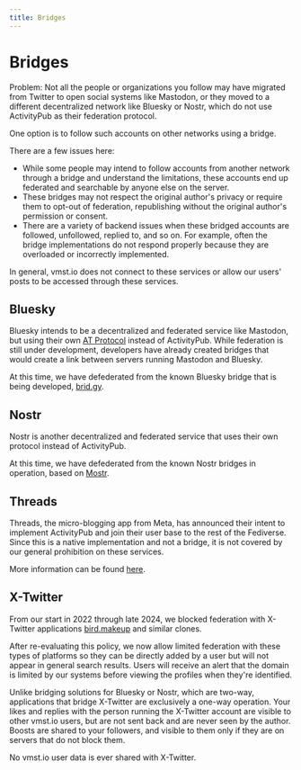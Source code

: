 ```yaml
---
title: Bridges
---
```


# Bridges

Problem: Not all the people or organizations you follow may have migrated from Twitter to open social systems like Mastodon, or they moved to a different decentralized network like Bluesky or Nostr, which do not use ActivityPub as their federation protocol.

One option is to follow such accounts on other networks using a bridge.

There are a few issues here:

- While some people may intend to follow accounts from another network through a bridge and understand the limitations, these accounts end up federated and searchable by anyone else on the server.
- These bridges may not respect the original author's privacy or require them to opt-out of federation, republishing without the original author's permission or consent.
- There are a variety of backend issues when these bridged accounts are followed, unfollowed, replied to, and so on. For example, often the bridge implementations do not respond properly because they are overloaded or incorrectly implemented.

In general, vmst.io does not connect to these services or allow our users' posts to be accessed through these services.

## Bluesky

Bluesky intends to be a decentralized and federated service like Mastodon, but using their own [AT Protocol](https://atproto.com) instead of ActivityPub.
While federation is still under development, developers have already created bridges that would create a link between servers running Mastodon and Bluesky.

At this time, we have defederated from the known Bluesky bridge that is being developed, [brid.gy](https://github.com/snarfed/bridgy-fed).

## Nostr

Nostr is another decentralized and federated service that uses their own protocol instead of ActivityPub.

At this time, we have defederated from the known Nostr bridges in operation, based on [Mostr](https://gitlab.com/soapbox-pub/mostr).

## Threads

Threads, the micro-blogging app from Meta, has announced their intent to implement ActivityPub and join their user base to the rest of the Fediverse.
Since this is a native implementation and not a bridge, it is not covered by our general prohibition on these services.

More information can be found [here](/rules/threads).

## X-Twitter

From our start in 2022 through late 2024, we blocked federation with X-Twitter applications [bird.makeup](https://sr.ht/~cloutier/bird.makeup/) and similar clones.

After re-evaluating this policy, we now allow limited federation with these types of platforms so they can be directly added by a user but will not appear in general search results.
Users will receive an alert that the domain is limited by our systems before viewing the profiles when they're identified.

Unlike bridging solutions for Bluesky or Nostr, which are two-way, applications that bridge X-Twitter are exclusively a one-way operation.
Your likes and replies with the person running the X-Twitter account are visible to other vmst.io users, but are not sent back and are never seen by the author.
Boosts are shared to your followers, and visible to them only if they are on servers that do not block them.

No vmst.io user data is ever shared with X-Twitter.